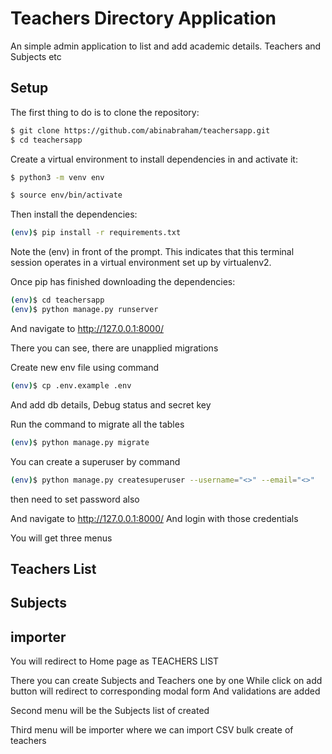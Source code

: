 # Teachers Directory Application

An simple admin application to list and add academic details. Teachers and Subjects etc

## Setup
The first thing to do is to clone the repository:

```sh
$ git clone https://github.com/abinabraham/teachersapp.git
$ cd teachersapp
```


Create a virtual environment to install dependencies in and activate it:


```sh
$ python3 -m venv env

$ source env/bin/activate
```

Then install the dependencies:

```sh
(env)$ pip install -r requirements.txt
```

Note the (env) in front of the prompt. This indicates that this terminal session operates in a virtual environment set up by virtualenv2.

Once pip has finished downloading the dependencies:

```sh
(env)$ cd teachersapp
(env)$ python manage.py runserver
```

And navigate to http://127.0.0.1:8000/

There you can see, there are unapplied migrations

Create new env file using command

```sh
(env)$ cp .env.example .env
```

And add db details, Debug status and secret key

Run the command to migrate all the tables

```sh
(env)$ python manage.py migrate
```


You can create a superuser by command

```sh
(env)$ python manage.py createsuperuser --username="<>" --email="<>"
```

then need to set password also

And navigate to http://127.0.0.1:8000/
And login with those credentials

You will get three menus

## Teachers List
## Subjects
## importer


You will redirect to Home page as TEACHERS LIST

There you can create Subjects and Teachers one by one
While click on add button will redirect to corresponding modal form
And validations are added

Second menu will be the Subjects list of created

Third menu will be importer
where we can import CSV bulk create of teachers

